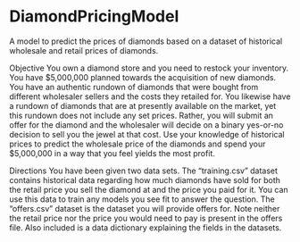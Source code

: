 # DiamondPricingModel
A model to predict the prices of diamonds based on a dataset of historical wholesale and retail prices of diamonds.

Objective 
You own a diamond store and you need to restock your inventory. You have $5,000,000 planned towards the acquisition of new diamonds. 
You have an authentic rundown of diamonds that were bought from different wholesaler sellers and the costs they retailed for. 
You likewise have a rundown of diamonds that are at presently available on the market, yet this rundown does not include any set prices. 
Rather, you will submit an offer for the diamond and the wholesaler will decide on a binary yes-or-no decision to sell you the jewel at 
that cost. Use your knowledge of historical prices to predict the wholesale price of the diamonds and spend your $5,000,000 in a way that 
you feel yields the most profit.

 Directions 
You have been given two data sets. The “training.csv” dataset contains historical data regarding how much diamonds have sold for both 
the retail price you sell the diamond at and the price you paid for it. You can use this data to train any models you see fit to answer 
the question. The “offers.csv” dataset is the dataset you will provide offers for. Note neither the retail price nor the price you would 
need to pay is present in the offers file.  Also included is a data dictionary explaining the fields in the datasets. 
